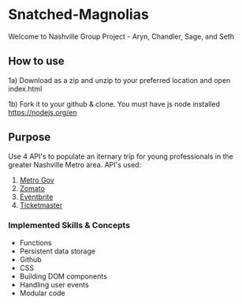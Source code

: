 # Snatched-Magnolias

Welcome to Nashville Group Project - Aryn, Chandler, Sage, and Seth

## How to use

1a) Download as a zip and unzip to your preferred location and open index.html

1b) Fork it to your github & clone. You must have js node installed https://nodejs.org/en

## Purpose

Use 4 API's to populate an iternary trip for young professionals in the greater Nashville Metro area. API's used:

1. [Metro Gov](https://dev.socrata.com/foundry/data.nashville.gov/xbru-cfzi)
1. [Zomato](https://developers.zomato.com/api)
1. [Eventbrite](https://www.eventbrite.com/developer/v3/)
1. [Ticketmaster](https://developer.ticketmaster.com/products-and-docs/apis/getting-started/)

### Implemented Skills & Concepts

- Functions
- Persistent data storage
- Github
- CSS
- Building DOM components
- Handling user events
- Modular code
